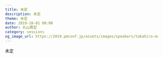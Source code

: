 ```yaml
---
title: 未定
description: 未定
theme: 未定
date: 2019-10-01 00:00
author: 丸山貴宏
category: sessions
og_image_url: https://2019.pmconf.jp/assets/images/speakers/takahiro-maruyama.png
---
```

未定
